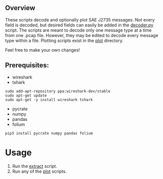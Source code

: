 ## Overview
These scripts decode and optionally plot SAE J2735 messages. Not every field is decoded, but desired fields can easily be added in the [decoder.py](/src/decoder.py) script. 
The scripts are meant to decode only one message type at a time from one .pcap file. However, they may be edited to decode every message type within a file.
Plotting scripts exist in the [plot](/src/plot/) directory.

Feel free to make your own changes!

## Prerequisites:
* wireshark
* tshark
```
sudo add-apt-repository ppa:wireshark-dev/stable
sudo apt-get update
sudo apt-get -y install wireshark tshark
```
* pycrate
* numpy
* pandas
* folium
```
pip3 install pycrate numpy pandas folium
```

# Usage
1. Run the [extract](/src/extract/) script.
2. Run any of the [plot](/src/plot/) scripts.
